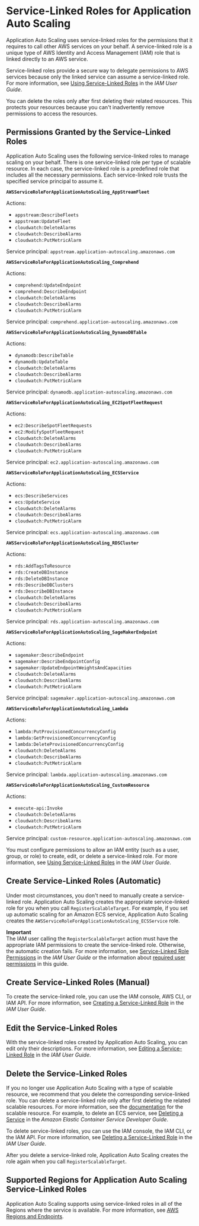 # Service\-Linked Roles for Application Auto Scaling<a name="application-auto-scaling-service-linked-roles"></a>

Application Auto Scaling uses service\-linked roles for the permissions that it requires to call other AWS services on your behalf\. A service\-linked role is a unique type of AWS Identity and Access Management \(IAM\) role that is linked directly to an AWS service\. 

Service\-linked roles provide a secure way to delegate permissions to AWS services because only the linked service can assume a service\-linked role\. For more information, see [Using Service\-Linked Roles](https://docs.aws.amazon.com/IAM/latest/UserGuide/using-service-linked-roles.html) in the *IAM User Guide*\.

You can delete the roles only after first deleting their related resources\. This protects your resources because you can't inadvertently remove permissions to access the resources\. 

## Permissions Granted by the Service\-Linked Roles<a name="service-linked-role-permissions"></a>

Application Auto Scaling uses the following service\-linked roles to manage scaling on your behalf\. There is one service\-linked role per type of scalable resource\. In each case, the service\-linked role is a predefined role that includes all the necessary permissions\. Each service\-linked role trusts the specified service principal to assume it\.

**`AWSServiceRoleForApplicationAutoScaling_AppStreamFleet`**

Actions:
+ `appstream:DescribeFleets`
+ `appstream:UpdateFleet`
+ `cloudwatch:DeleteAlarms`
+ `cloudwatch:DescribeAlarms`
+ `cloudwatch:PutMetricAlarm`

Service principal: `appstream.application-autoscaling.amazonaws.com`

**`AWSServiceRoleForApplicationAutoScaling_Comprehend`**

Actions:
+ `comprehend:UpdateEndpoint`
+ `comprehend:DescribeEndpoint`
+ `cloudwatch:DeleteAlarms`
+ `cloudwatch:DescribeAlarms`
+ `cloudwatch:PutMetricAlarm`

Service principal: `comprehend.application-autoscaling.amazonaws.com`

**`AWSServiceRoleForApplicationAutoScaling_DynamoDBTable`**

Actions:
+ `dynamodb:DescribeTable`
+ `dynamodb:UpdateTable`
+ `cloudwatch:DeleteAlarms`
+ `cloudwatch:DescribeAlarms`
+ `cloudwatch:PutMetricAlarm`

Service principal: `dynamodb.application-autoscaling.amazonaws.com`

**`AWSServiceRoleForApplicationAutoScaling_EC2SpotFleetRequest`**

Actions:
+ `ec2:DescribeSpotFleetRequests`
+ `ec2:ModifySpotFleetRequest`
+ `cloudwatch:DeleteAlarms`
+ `cloudwatch:DescribeAlarms`
+ `cloudwatch:PutMetricAlarm`

Service principal: `ec2.application-autoscaling.amazonaws.com`

**`AWSServiceRoleForApplicationAutoScaling_ECSService`**

Actions:
+ `ecs:DescribeServices`
+ `ecs:UpdateService`
+ `cloudwatch:DeleteAlarms`
+ `cloudwatch:DescribeAlarms`
+ `cloudwatch:PutMetricAlarm`

Service principal: `ecs.application-autoscaling.amazonaws.com`

**`AWSServiceRoleForApplicationAutoScaling_RDSCluster`**

Actions:
+ `rds:AddTagsToResource`
+ `rds:CreateDBInstance`
+ `rds:DeleteDBInstance`
+ `rds:DescribeDBClusters`
+ `rds:DescribeDBInstance`
+ `cloudwatch:DeleteAlarms`
+ `cloudwatch:DescribeAlarms`
+ `cloudwatch:PutMetricAlarm`

Service principal: `rds.application-autoscaling.amazonaws.com`

**`AWSServiceRoleForApplicationAutoScaling_SageMakerEndpoint`**

Actions:
+ `sagemaker:DescribeEndpoint`
+ `sagemaker:DescribeEndpointConfig`
+ `sagemaker:UpdateEndpointWeightsAndCapacities`
+ `cloudwatch:DeleteAlarms`
+ `cloudwatch:DescribeAlarms`
+ `cloudwatch:PutMetricAlarm`

Service principal: `sagemaker.application-autoscaling.amazonaws.com`

**`AWSServiceRoleForApplicationAutoScaling_Lambda`**

Actions:
+ `lambda:PutProvisionedConcurrencyConfig`
+ `lambda:GetProvisionedConcurrencyConfig`
+ `lambda:DeleteProvisionedConcurrencyConfig`
+ `cloudwatch:DeleteAlarms`
+ `cloudwatch:DescribeAlarms`
+ `cloudwatch:PutMetricAlarm`

Service principal: `lambda.application-autoscaling.amazonaws.com`

**`AWSServiceRoleForApplicationAutoScaling_CustomResource`**

Actions:
+ `execute-api:Invoke`
+ `cloudwatch:DeleteAlarms `
+ `cloudwatch:DescribeAlarms `
+ `cloudwatch:PutMetricAlarm `

Service principal: `custom-resource.application-autoscaling.amazonaws.com`

You must configure permissions to allow an IAM entity \(such as a user, group, or role\) to create, edit, or delete a service\-linked role\. For more information, see [Using Service\-Linked Roles](https://docs.aws.amazon.com/IAM/latest/UserGuide/using-service-linked-roles.html) in the *IAM User Guide*\. 

## Create Service\-Linked Roles \(Automatic\)<a name="create-service-linked-role-automatic"></a>

Under most circumstances, you don't need to manually create a service\-linked role\. Application Auto Scaling creates the appropriate service\-linked role for you when you call `RegisterScalableTarget`\. For example, if you set up automatic scaling for an Amazon ECS service, Application Auto Scaling creates the `AWSServiceRoleForApplicationAutoScaling_ECSService` role\.

**Important**  
The IAM user calling the `RegisterScalableTarget` action must have the appropriate IAM permissions to create the service\-linked role\. Otherwise, the automatic creation fails\. For more information, see [Service\-Linked Role Permissions](https://docs.aws.amazon.com/IAM/latest/UserGuide/using-service-linked-roles.html#service-linked-role-permissions) in the *IAM User Guide* or the information about [required user permissions](auth-and-access-control.md) in this guide\.

## Create Service\-Linked Roles \(Manual\)<a name="create-service-linked-role-manual"></a>

To create the service\-linked role, you can use the IAM console, AWS CLI, or IAM API\. For more information, see [Creating a Service\-Linked Role](https://docs.aws.amazon.com/IAM/latest/UserGuide/using-service-linked-roles.html#create-service-linked-role) in the *IAM User Guide*\. 

## Edit the Service\-Linked Roles<a name="edit-service-linked-role"></a>

With the service\-linked roles created by Application Auto Scaling, you can edit only their descriptions\. For more information, see [Editing a Service\-Linked Role](https://docs.aws.amazon.com/IAM/latest/UserGuide/using-service-linked-roles.html#edit-service-linked-role) in the *IAM User Guide*\.

## Delete the Service\-Linked Roles<a name="delete-service-linked-role"></a>

If you no longer use Application Auto Scaling with a type of scalable resource, we recommend that you delete the corresponding service\-linked role\. You can delete a service\-linked role only after first deleting the related scalable resources\. For more information, see the [documentation](https://docs.aws.amazon.com/) for the scalable resource\. For example, to delete an ECS service, see [Deleting a Service](https://docs.aws.amazon.com/AmazonECS/latest/developerguide/delete-service.html) in the *Amazon Elastic Container Service Developer Guide*\.

To delete service\-linked roles, you can use the IAM console, the IAM CLI, or the IAM API\. For more information, see [Deleting a Service\-Linked Role](https://docs.aws.amazon.com/IAM/latest/UserGuide/using-service-linked-roles.html#delete-service-linked-role) in the *IAM User Guide*\.

After you delete a service\-linked role, Application Auto Scaling creates the role again when you call `RegisterScalableTarget`\.

## Supported Regions for Application Auto Scaling Service\-Linked Roles<a name="slr-regions"></a>

Application Auto Scaling supports using service\-linked roles in all of the Regions where the service is available\. For more information, see [AWS Regions and Endpoints](https://docs.aws.amazon.com/general/latest/gr/rande.html)\.